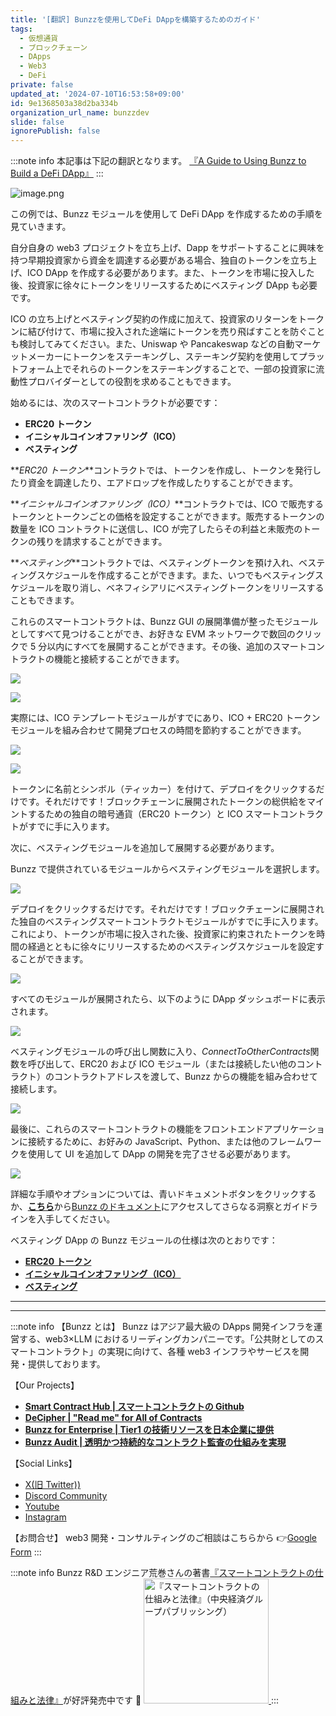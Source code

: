 ```yaml
---
title: '[翻訳] Bunzzを使用してDeFi DAppを構築するためのガイド'
tags:
  - 仮想通貨
  - ブロックチェーン
  - DApps
  - Web3
  - DeFi
private: false
updated_at: '2024-07-10T16:53:58+09:00'
id: 9e1368503a38d2ba334b
organization_url_name: bunzzdev
slide: false
ignorePublish: false
---
```


:::note info
本記事は下記の翻訳となります。
[『A Guide to Using Bunzz to Build a DeFi DApp』](https://medium.com/@bunzzdev/a-guide-to-using-bunzz-to-build-a-defi-dapp-f11578fe0e8a)
:::

![image.png](https://qiita-image-store.s3.ap-northeast-1.amazonaws.com/0/1926720/0de794e5-0548-0966-f380-66164d644f63.png)

この例では、Bunzz モジュールを使用して DeFi DApp を作成するための手順を見ていきます。

自分自身の web3 プロジェクトを立ち上げ、Dapp をサポートすることに興味を持つ早期投資家から資金を調達する必要がある場合、独自のトークンを立ち上げ、ICO DApp を作成する必要があります。また、トークンを市場に投入した後、投資家に徐々にトークンをリリースするためにベスティング DApp も必要です。

ICO の立ち上げとベスティング契約の作成に加えて、投資家のリターンをトークンに結び付けて、市場に投入された途端にトークンを売り飛ばすことを防ぐことも検討してみてください。また、Uniswap や Pancakeswap などの自動マーケットメーカーにトークンをステーキングし、ステーキング契約を使用してプラットフォーム上でそれらのトークンをステーキングすることで、一部の投資家に流動性プロバイダーとしての役割を求めることもできます。

始めるには、次のスマートコントラクトが必要です：

- **ERC20 トークン**
- **イニシャルコインオファリング（ICO）**
- **ベスティング**

**_ERC20 トークン_**コントラクトでは、トークンを作成し、トークンを発行したり資金を調達したり、エアドロップを作成したりすることができます。

**_イニシャルコインオファリング（ICO）_**コントラクトでは、ICO で販売するトークンとトークンごとの価格を設定することができます。販売するトークンの数量を ICO コントラクトに送信し、ICO が完了したらその利益と未販売のトークンの残りを請求することができます。

**_ベスティング_**コントラクトでは、ベスティングトークンを預け入れ、ベスティングスケジュールを作成することができます。また、いつでもベスティングスケジュールを取り消し、ベネフィシアリにベスティングトークンをリリースすることもできます。

これらのスマートコントラクトは、Bunzz GUI の展開準備が整ったモジュールとしてすべて見つけることができ、お好きな EVM ネットワークで数回のクリックで 5 分以内にすべてを展開することができます。その後、追加のスマートコントラクトの機能と接続することができます。

![](https://miro.medium.com/v2/resize:fit:1400/format:webp/0*b2d3nBuuBntubn4a)

![](https://miro.medium.com/v2/resize:fit:1400/format:webp/0*y7uJP-OoaFl5n0Ah)

実際には、ICO テンプレートモジュールがすでにあり、ICO + ERC20 トークンモジュールを組み合わせて開発プロセスの時間を節約することができます。

![](https://miro.medium.com/v2/resize:fit:1400/format:webp/0*ngJTZF9zxd9waVRU)

![](https://miro.medium.com/v2/resize:fit:1400/format:webp/0*rqWJx90S1_mrXYW2)

トークンに名前とシンボル（ティッカー）を付けて、デプロイをクリックするだけです。それだけです！ブロックチェーンに展開されたトークンの総供給をマイントするための独自の暗号通貨（ERC20 トークン）と ICO スマートコントラクトがすでに手に入ります。

次に、ベスティングモジュールを追加して展開する必要があります。

Bunzz で提供されているモジュールからベスティングモジュールを選択します。

![](https://miro.medium.com/v2/resize:fit:1400/format:webp/0*fBSPl3gbRCZyYp9r)

デプロイをクリックするだけです。それだけです！ブロックチェーンに展開された独自のベスティングスマートコントラクトモジュールがすでに手に入ります。これにより、トークンが市場に投入された後、投資家に約束されたトークンを時間の経過とともに徐々にリリースするためのベスティングスケジュールを設定することができます。

![](https://miro.medium.com/v2/resize:fit:1400/format:webp/0*ggWzOwFN-_3CaLZD)

すべてのモジュールが展開されたら、以下のように DApp ダッシュボードに表示されます。

![](https://miro.medium.com/v2/resize:fit:1400/format:webp/0*7Lwh18HIbktIJAgY)

ベスティングモジュールの呼び出し関数に入り、*ConnectToOtherContracts*関数を呼び出して、ERC20 および ICO モジュール（または接続したい他のコントラクト）のコントラクトアドレスを渡して、Bunzz からの機能を組み合わせて接続します。

![](https://miro.medium.com/v2/resize:fit:1400/format:webp/0*wH1iqLbQ25CxHnK8)

最後に、これらのスマートコントラクトの機能をフロントエンドアプリケーションに接続するために、お好みの JavaScript、Python、または他のフレームワークを使用して UI を追加して DApp の開発を完了させる必要があります。

![](https://miro.medium.com/v2/resize:fit:1400/format:webp/0*39whF2VsS8pBhS4A)

詳細な手順やオプションについては、青いドキュメントボタンをクリックするか、[**こちら**](https://docs.bunzz.dev/product-docs/module/how-to-interact)から[Bunzz のドキュメント](https://docs.bunzz.dev/product-docs/module/how-to-interact)にアクセスしてさらなる洞察とガイドラインを入手してください。

ベスティング DApp の Bunzz モジュールの仕様は次のとおりです：

- [**ERC20 トークン**](https://app.bunzz.dev/module-templates/e4c0005b-bf8c-4309-a16b-4f1e61d6e921)
- [**イニシャルコインオファリング（ICO）**](https://app.bunzz.dev/module-templates/f5038e83-08c0-415e-953d-72a1dd07d111)
- [**ベスティング**](https://app.bunzz.dev/module-templates/62c13015-d05b-4964-ab10-5bcf0f71d1c9)

---

---

:::note info
【Bunzz とは】
Bunzz はアジア最大級の DApps 開発インフラを運営する、web3×LLM におけるリーディングカンパニーです。「公共財としてのスマートコントラクト」の実現に向けて、各種 web3 インフラやサービスを開発・提供しております。

【Our Projects】

- **[Smart Contract Hub | スマートコントラクトの Github](https://www.bunzz.dev/)**
- **[DeCipher | "Read me" for All of Contracts](https://www.bunzz.dev/decipher)**
- **[Bunzz for Enterprise | Tier1 の技術リソースを日本企業に提供](https://enterprise.bunzz.dev/ja)**
- **[Bunzz Audit | 透明かつ持続的なコントラクト監査の仕組みを実現](hhttps://www.bunzz.dev/audit)**

【Social Links】

- [X(旧 Twitter))](https://twitter.com/BunzzDev)
- [Discord Community](https://t.co/6hHgssJdvW)
- [Youtube](https://www.youtube.com/@bunzzdev)
- [Instagram](https://www.instagram.com/bunzzdev/)

【お問合せ】
web3 開発・コンサルティングのご相談はこちらから 👉[Google Form](https://forms.gle/4tgQjWSw2MMMZW6E6)
:::

:::note info
Bunzz R&D エンジニア荒巻さんの著書[『スマートコントラクトの仕組みと法律』](https://amzn.to/3V03sNH)が好評発売中です 📕
<a href="https://amzn.to/3V03sNH" rel="nofollow" referrerpolicy="no-referrer-when-downgrade">
<img
    src="https://m.media-amazon.com/images/I/81wopoZ1K4L._SY522_.jpg"
    alt="『スマートコントラクトの仕組みと法律』（中央経済グループパブリッシング）"
    width="200px"
    height="auto"
    Style="border: 0px;"
  />
</a>
:::
